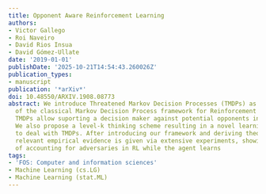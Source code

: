 ```yaml
---
title: Opponent Aware Reinforcement Learning
authors:
- Victor Gallego
- Roi Naveiro
- David Rios Insua
- David Gómez-Ullate
date: '2019-01-01'
publishDate: '2025-10-21T14:54:43.260026Z'
publication_types:
- manuscript
publication: '*arXiv*'
doi: 10.48550/ARXIV.1908.08773
abstract: We introduce Threatened Markov Decision Processes (TMDPs) as an extension
  of the classical Markov Decision Process framework for Reinforcement Learning (RL).
  TMDPs allow suporting a decision maker against potential opponents in a RL context.
  We also propose a level-k thinking scheme resulting in a novel learning approach
  to deal with TMDPs. After introducing our framework and deriving theoretical results,
  relevant empirical evidence is given via extensive experiments, showing the benefits
  of accounting for adversaries in RL while the agent learns
tags:
- 'FOS: Computer and information sciences'
- Machine Learning (cs.LG)
- Machine Learning (stat.ML)
---
```

